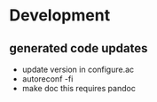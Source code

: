 # Development

## generated code updates

- update version in configure.ac
- autoreconf -fi
- make doc 
  this requires pandoc
